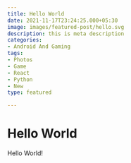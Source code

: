 ```yaml
---
title: Hello World
date: 2021-11-17T23:24:25.000+05:30
image: images/featured-post/hello.svg
description: this is meta description
categories:
- Android And Gaming
tags:
- Photos
- Game
- React
- Python
- New
type: featured

---
```

# Hello World

Hello World!